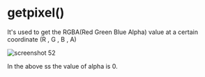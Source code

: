 
# getpixel()

It's used to get the RGBA(Red Green Blue Alpha) value at a certain coordinate (R , G , B , A)


![screenshot 52](https://user-images.githubusercontent.com/35976311/46916763-840d0280-cfdc-11e8-8e07-1500fbd4463e.png)

In the above ss the value of alpha is 0.

